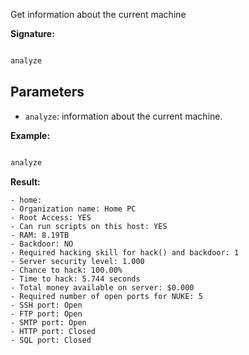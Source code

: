 
Get information about the current machine
  
**Signature:**

  
```typescript

analyze

```

  

## Parameters

  
- `analyze`: information about the current machine.




**Example:**

  
```typescript

analyze

```

  

**Result:**

```Terminal
- home:
- Organization name: Home PC
- Root Access: YES
- Can run scripts on this host: YES
- RAM: 8.19TB
- Backdoor: NO
- Required hacking skill for hack() and backdoor: 1
- Server security level: 1.000
- Chance to hack: 100.00%
- Time to hack: 5.744 seconds
- Total money available on server: $0.000
- Required number of open ports for NUKE: 5
- SSH port: Open
- FTP port: Open
- SMTP port: Open
- HTTP port: Closed
- SQL port: Closed
```


  



  


